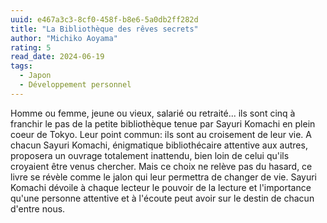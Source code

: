 ```yaml
---
uuid: e467a3c3-8cf0-458f-b8e6-5a0db2ff282d
title: "La Bibliothèque des rêves secrets"
author: "Michiko Aoyama"
rating: 5
read_date: 2024-06-19
tags:
  - Japon
  - Développement personnel
---
```


Homme ou femme, jeune ou vieux, salarié ou retraité... ils sont cinq à franchir le pas de la petite bibliothèque tenue par Sayuri Komachi en plein coeur de Tokyo. Leur point commun: ils sont au croisement de leur vie. A chacun Sayuri Komachi, énigmatique bibliothécaire attentive aux autres, proposera un ouvrage totalement inattendu, bien loin de celui qu'ils croyaient être venus chercher.
Mais ce choix ne relève pas du hasard, ce livre se révèle comme le jalon qui leur permettra de changer de vie.
Sayuri Komachi dévoile à chaque lecteur le pouvoir de la lecture et l'importance qu'une personne attentive et à l'écoute peut avoir sur le destin de chacun d'entre nous.